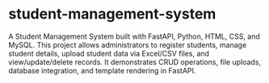 # student-management-system
A Student Management System built with FastAPI, Python, HTML, CSS, and MySQL. This project allows administrators to register students, manage student details, upload student data via Excel/CSV files, and view/update/delete records. It demonstrates CRUD operations, file uploads, database integration, and template rendering in FastAPI.
